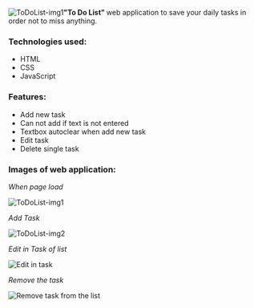 ![ToDoList-img1](https://github.com/user-attachments/assets/eb87ab0f-aece-4642-9947-9a9d62f3c21e)<b>"To Do List" </b>web application to save your daily tasks in order not to miss anything.
<br>
<h3>Technologies used:</h3>
<ul>
  <li>HTML</li>
  <li>CSS</li>
  <li>JavaScript</li>
</ul>
<h3>Features:</h3>
<ul>
  <li>Add new task</li>
  <li>Can not add if text is not entered</li>
  <li>Textbox autoclear when add new task</li>
  <li>Edit task</li>
  <li>Delete single task</li>
</ul>
<h3>Images of web application:</h3>

<i>When page load</i>

![ToDoList-img1](https://github.com/user-attachments/assets/5c3db7de-75f8-4bcd-8f2a-5cc002ea8940)

<i>Add Task</i>

![ToDoList-img2](https://github.com/user-attachments/assets/4e19a6f7-e237-4c10-b667-aafd2d62cc88)

<i>Edit in Task of list</i>

![Edit in task](https://github.com/user-attachments/assets/474386c1-3453-4edc-9547-0706004ef1df)

<i>Remove the task</i>

![Remove task from the list](https://github.com/user-attachments/assets/84e97817-f372-45fd-847e-d46d62d899b9)



